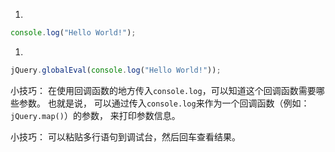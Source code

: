 
1.
```js
console.log("Hello World!");
```

1.
```js
jQuery.globalEval(console.log("Hello World!"));
```


小技巧：
在使用回调函数的地方传入`console.log`，可以知道这个回调函数需要哪些参数。
也就是说，
可以通过传入`console.log`来作为一个回调函数（例如：`jQuery.map()`）的参数，
来打印参数信息。

小技巧：
可以粘贴多行语句到调试台，然后回车查看结果。
